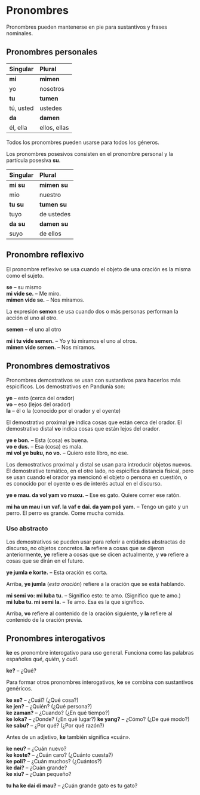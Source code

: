 # Pronombres

Pronombres pueden mantenerse en pie para sustantivos y frases nominales.

## Pronombres personales

| Singular    | Plural       |
|:------------|:-------------|
| **mi**      | **mimen**    |
| yo          | nosotros     |
| **tu**      | **tumen**    |
| tú, usted   | ustedes      |
| **da**      | **damen**    |
| él, ella    | ellos, ellas |

Todos los pronombres pueden usarse para todos los géneros.

Los pronombres posesivos consisten en el pronombre personal y la partícula posesiva
**su**.

| Singular    | Plural       |
|:------------|:-------------|
| **mi su**   | **mimen su** |
| mio         | nuestro      |
| **tu su**   | **tumen su** |
| tuyo        | de ustedes   |
| **da su**   | **damen su** |
| suyo        | de ellos     |


## Pronombre reflexivo

El pronombre reflexivo se usa cuando el objeto de una oración es la misma como el sujeto.

**se**
– su mismo  
**mi vide se.**
– Me miro.  
**mimen vide se.**
– Nos miramos.

La expresión **semon** se usa cuando dos o más personas performan la acción el uno al otro.

**semen**
– el uno al otro

**mi i tu vide semen.**
– Yo y tú miramos el uno al otros.  
**mimen vide semen.**
– Nos miramos.


## Pronombres demostrativos

Pronombres demostrativos se usan con sustantivos para hacerlos más espicificos.
Los demostrativos en Pandunia son:

**ye**
– esto (cerca del orador)  
**vo**
– eso (lejos del orador)  
**la**
– él o la (conocido por el orador y el oyente)

El demostrativo proximal
**ye**
indica cosas que están cerca del orador.
El demostrativo distal
**vo**
indica cosas que están lejos del orador.

**ye e bon.**
– Esta (cosa) es buena.  
**vo e dus.**
– Esa (cosa) es mala.  
**mi vol ye buku, no vo.**
– Quiero este libro, no ese.

Los demostrativos proximal y distal se usan para introducir objetos nuevos.
El demostrativo temático, en el otro lado,
no espicifica distancia fisical,
pero se usan cuando el orador ya mencionó el objeto o persona en cuestión,
o es conocido por el oyente o es de interés actual en el discurso.

**ye e mau. da vol yam vo muxu.**
– Ese es gato.  Quiere comer ese ratón.

**mi ha un mau i un vaf. la vaf e dai. da yam poli yam.**
– Tengo un gato y un perro. El perro es grande. Come mucha comida.


### Uso abstracto

Los demostrativos se pueden usar para referir
a entidades abstractas de discurso, no objetos concretos.
**la**
refiere a cosas que se dijeron anteriormente,
**ye**
refiere a cosas que se dicen actualmente, y
**vo**
refiere a cosas que se dirán en el futuro.

**ye jumla e korte.**
– Esta oración es corta.

Arriba,
**ye jumla**
(_esta oración_) refiere a la oración que se está hablando.

**mi semi vo: mi luba tu.**
– Significo esto: te amo. (Significo que te amo.)  
**mi luba tu. mi semi la.**
– Te amo. Esa es la que significo.

Arriba,
**vo**
refiere al contenido de la oración siguiente, y
**la**
refiere al contenido de la oración previa.


## Pronombres interogativos

**ke**
es pronombre interogativo para uso general.
Funciona como las palabras españoles _qué_, _quién_, y _cuál_.

**ke?**
– ¿Qué?  

Para formar otros pronombres interogativos, **ke** se combina con sustantivos genéricos.

**ke xe?**
– ¿Cuál? (¿Qué cosa?)  
**ke jen?**
– ¿Quién? (¿Qué persona?)  
**ke zaman?**
– ¿Cuando? (¿En qué tiempo?)  
**ke loka?**
– ¿Donde? (¿En qué lugar?)
**ke yang?** 
– ¿Cómo? (¿De qué modo?)  
**ke sabu?**
– ¿Por qué? (¿Por qué razón?)

Antes de un adjetivo, **ke** también significa «cuán».

**ke neu?**
– ¿Cuán nuevo?  
**ke koste?**
– ¿Cuán caro? (¿Cuánto cuesta?)  
**ke poli?**
– ¿Cuán muchos? (¿Cuántos?)  
**ke dai?**
– ¿Cuán grande?  
**ke xiu?**
– ¿Cuán pequeño?

**tu ha ke dai di mau?**
– ¿Cuán grande gato es tu gato?



